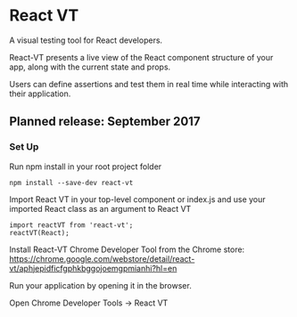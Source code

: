 # React VT
A visual testing tool for React developers.

React-VT presents a live view of the React component structure of your app, along with the current state and props. 

Users can define assertions and test them in real time while interacting with their application.

## Planned release: September 2017

### Set Up
Run npm install in your root project folder

```
npm install --save-dev react-vt
```

Import React VT in your top-level component or index.js and use your imported React class as an argument to React VT
```
import reactVT from 'react-vt';
reactVT(React);
```

Install React-VT Chrome Developer Tool from the Chrome store: 
https://chrome.google.com/webstore/detail/react-vt/aphjepidficfgphkbggojoemgpmianhi?hl=en

Run your application by opening it in the browser.

Open Chrome Developer Tools -> React VT
